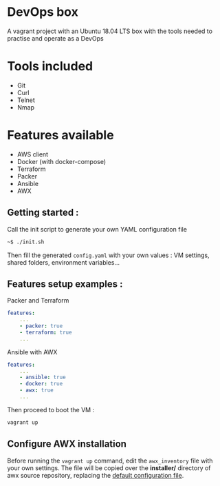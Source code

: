 # DevOps box
A vagrant project with an Ubuntu 18.04 LTS box with the tools needed to practise and operate as a DevOps

# Tools included
* Git
* Curl
* Telnet
* Nmap

# Features available
* AWS client
* Docker (with docker-compose)
* Terraform
* Packer
* Ansible
* AWX

## Getting started :
Call the init script to generate your own YAML configuration file
```bash
~$ ./init.sh
```

Then fill the generated `config.yaml` with your own values : VM settings, shared folders, environment variables...

## Features setup examples :
Packer and Terraform 
```yml
features:
    ...
    - packer: true
    - terraform: true
    ...
```

Ansible with AWX 
```yml
features:
    ...
    - ansible: true
    - docker: true
    - awx: true
    ...
```

Then proceed to boot the VM :
```bash
vagrant up
```

## Configure AWX installation
Before running the `vagrant up` command, edit the `awx_inventory` file with your own settings. The file will be copied over the **installer/** directory of awx source repository, replacing the [default configuration file](https://github.com/ansible/awx/blob/devel/installer/inventory).
